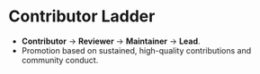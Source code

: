 
# Contributor Ladder
- **Contributor** → **Reviewer** → **Maintainer** → **Lead**.
- Promotion based on sustained, high-quality contributions and community conduct.
